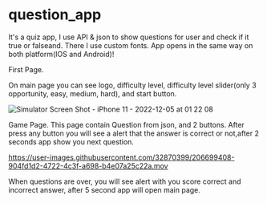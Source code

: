 # question_app

It's a quiz app, I use API & json to show questions for user and check if it true or falseand. There I use custom fonts.
App opens in the same way on both platform(IOS and Android)!


First Page.

On main page you can see logo, difficulty level, difficulty level slider(only 3 opportunity, easy, medium, hard), and start button.



![Simulator Screen Shot - iPhone 11 - 2022-12-05 at 01 22 08](https://user-images.githubusercontent.com/32870399/206697928-56bb478c-be9e-4707-bf04-0cd67f9f2a95.png)




Game Page.
This page contain Question from json, and 2 buttons. After press any button you will see a alert that the answer is correct or not,after 2 seconds app show you next question.




https://user-images.githubusercontent.com/32870399/206699408-904fd1d2-4722-4c3f-a698-b4e07a25c22a.mov





When questions are over, you will see alert with you score correct and incorrect answer, after 5 second app will open main page.

